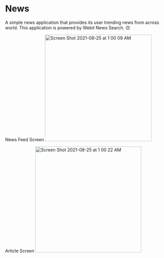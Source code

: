# News
A simple news application that provides its user trending news from across world. This application is powered by Webit News Search. 😊

News Feed Screen
<img width="343" alt="Screen Shot 2021-08-25 at 1 00 09 AM" src="https://user-images.githubusercontent.com/15937353/130753262-e2ab8918-b6ce-4dbe-abac-0f6a7fd6a931.png">

Article Screen
<img width="341" alt="Screen Shot 2021-08-25 at 1 00 22 AM" src="https://user-images.githubusercontent.com/15937353/130753327-356aafd4-b1bc-44b0-859e-6078a859baaa.png">

